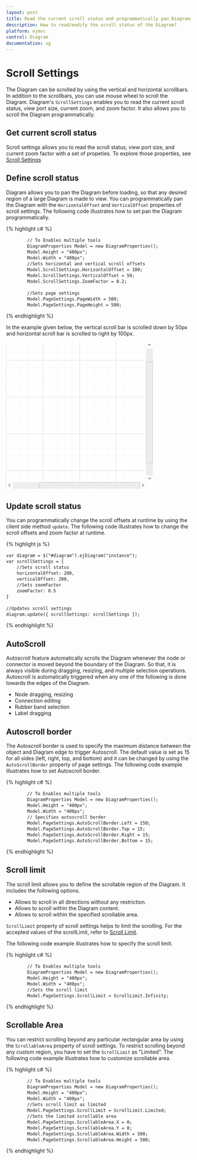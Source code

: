 ```yaml
---
layout: post
title: Read the current scroll status and programmatically pan Diagrams
description: How to read/modify the scroll status of the Diagram?
platform: ejmvc
control: Diagram
documentation: ug
---
```


# Scroll Settings
The Diagram can be scrolled by using the vertical and horizontal scrollbars. In addition to the scrollbars, you can use mouse wheel to scroll the Diagram. 
Diagram's `ScrollSettings` enables you to read the current scroll status, view port size, current zoom, and zoom factor. It also allows you to scroll the Diagram programmatically. 

## Get current scroll status

Scroll settings allows you to read the scroll status, view port size, and current zoom factor with a set of propeties. To explore those properties, see [Scroll Settings](http://help.syncfusion.com/cr/cref_files/aspnetmvc/ejmvc/Syncfusion.EJ~Syncfusion.JavaScript.DataVisualization.Models.Diagram.ScrollSettings_members.html  "Scroll Settings")

## Define scroll status
Diagram allows you to pan the Diagram before loading, so that any desired region of a large Diagram is made to view. You can programmatically pan the Diagram with the `HorizontalOffset` and `VerticalOffset` properties of scroll settings. The following code illustrates how to set pan the Diagram programmatically.

{% highlight c# %}

            // To Enables multiple tools
            DiagramProperties Model = new DiagramProperties();
            Model.Height = "400px";
            Model.Width = "400px";
            //Sets horizontal and vertical scroll offsets
            Model.ScrollSettings.HorizontalOffset = 100;
            Model.ScrollSettings.VerticalOffset = 50;
            Model.ScrollSettings.ZoomFactor = 0.2; 

            //Sets page settings
            Model.PageSettings.PageWidth = 500;
            Model.PageSettings.PageHeight = 500;

{% endhighlight %}

In the example given below, the vertical scroll bar is scrolled down by 50px and horizontal scroll bar is scrolled to right by 100px. 

![](Scroll-Settings_images/Scroll-Settings_img1.png)

## Update scroll status

You can programmatically change the scroll offsets at runtime by using the client side method `update`. The following code illustrates how to change the scroll offsets and zoom factor at runtime.

{% highlight js %}

    var diagram = $("#diagram").ejDiagram("instance");
    var scrollSettings = {
        //Sets scroll status
        horizontalOffset: 200,
        verticalOffset: 200,
        //Sets zoomFactor
        zoomFactor: 0.5
    }

    //Updates scroll settings
    diagram.update({ scrollSettings: scrollSettings });

{% endhighlight %}

## AutoScroll 

Autoscroll feature automatically scrolls the Diagram whenever the node or connector is moved beyond the boundary of the Diagram. So that, it is always visible during dragging, resizing, and multiple selection operations. Autoscroll is automatically triggered when any one of the following is done towards the edges of the Diagram.

* Node dragging, resizing 
* Connection editing
* Rubber band selection
* Label dragging

## Autoscroll border

The Autoscroll border is used to specify the maximum distance between the object and Diagram edge to trigger Autoscroll. The default value is set as 15 for all sides (left, right, top, and bottom) and it can be changed by using the `AutoScrollBorder` property of page settings. The following code example illustrates how to set Autoscroll border. 

{% highlight c# %}

            // To Enables multiple tools
            DiagramProperties Model = new DiagramProperties();
            Model.Height = "400px";
            Model.Width = "400px";
            // Specifies autoscroll border
            Model.PageSettings.AutoScrollBorder.Left = 150;
            Model.PageSettings.AutoScrollBorder.Top = 15;
            Model.PageSettings.AutoScrollBorder.Right = 15;
            Model.PageSettings.AutoScrollBorder.Bottom = 15;

{% endhighlight %}

## Scroll limit

The scroll limit allows you to define the scrollable region of the Diagram. It includes the following options.

* Allows to scroll in all directions without any restriction.
* Allows to scroll within the Diagram content.
* Allows to scroll within the specified scrollable area.

`ScrollLimit` property of scroll settings helps to limit the scrolling. For the accepted values of the scrollLimit, refer to 
[Scroll Limit](http://help.syncfusion.com/cr/cref_files/aspnetmvc/ejmvc/Syncfusion.EJ~Syncfusion.JavaScript.DataVisualization.Models.Diagram.PageSettings~ScrollLimit.html "Scroll Limit").

The following code example illustrates how to specify the scroll limit.

{% highlight c# %}

            // To Enables multiple tools
            DiagramProperties Model = new DiagramProperties();
            Model.Height = "400px";
            Model.Width = "400px";
            //Sets the scroll limit
            Model.PageSettings.ScrollLimit = ScrollLimit.Infinity;

{% endhighlight %}

## Scrollable Area

You can restrict scrolling beyond any particular rectangular area by using the `ScrollableArea` property of scroll settings. To restrict scrolling beyond any custom region, you have to set the `ScrollLimit` as "Limited". The following code example illustrates how to customize scrollable area.

{% highlight c# %}

            // To Enables multiple tools
            DiagramProperties Model = new DiagramProperties();
            Model.Height = "400px";
            Model.Width = "400px";
            //Sets scroll limit as limited
            Model.PageSettings.ScrollLimit = ScrollLimit.Limited;
            //Sets the limited scrollable area
            Model.PageSettings.ScrollableArea.X = 0;
            Model.PageSettings.ScrollableArea.Y = 0;
            Model.PageSettings.ScrollableArea.Width = 500;
            Model.PageSettings.ScrollableArea.Height = 500;

{% endhighlight %}
